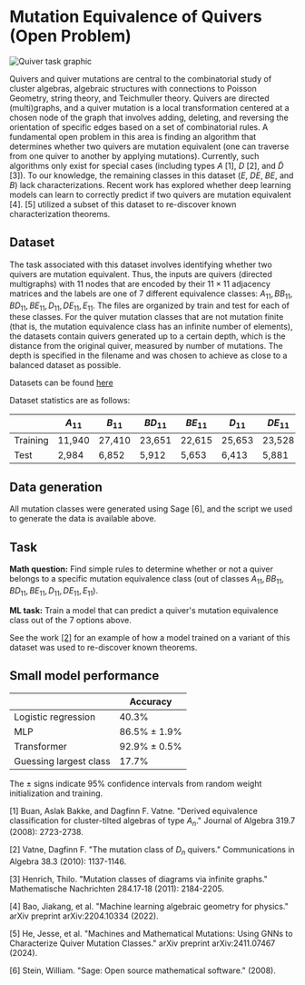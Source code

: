 # Mutation Equivalence of Quivers (Open Problem)

![Quiver task graphic](fig-rsk.png)

Quivers and quiver mutations are central to the combinatorial study of cluster algebras, algebraic structures with connections to Poisson Geometry, string theory, and Teichmuller theory. Quivers are directed (multi)graphs, and a quiver mutation is a local transformation centered at a chosen node of the graph that involves adding, deleting, and reversing the orientation of specific edges based on a set of combinatorial rules. A fundamental open problem in this area is finding an algorithm that determines whether two quivers are mutation equivalent (one can traverse from one quiver to another by applying mutations). Currently, such algorithms only exist for special cases (including types $A$ \[1\], $D$ \[2\], and $\tilde{D}$ \[3\]). To our knowledge, the remaining classes in this dataset ($E$, $DE$, $BE$, and $B$) lack characterizations. Recent work has explored whether deep learning models can learn to correctly predict if two quivers are mutation equivalent \[4\]. \[5\] utilized a subset of this dataset to re-discover known characterization theorems. 

## Dataset 

The task associated with this dataset involves identifying whether two quivers are mutation equivalent. Thus, the inputs are quivers (directed multigraphs) with $11$ nodes that are encoded by their $11 \times 11$ adjacency matrices and the labels are one of $7$ different equivalence classes: $A_{11},BB_{11},BD_{11},BE_{11},D_{11},DE_{11},E_{11}$. The files are organized by train and test for each of these classes. For the quiver mutation classes that are not mutation finite (that is, the mutation equivalence class has an infinite number of elements), the datasets contain quivers generated up to a certain depth, which is the distance from the original quiver, measured by number of mutations. The depth is specified in the filename and was chosen to achieve as close to a balanced dataset as possible. 

Datasets can be found [here](https://drive.google.com/file/d/1UmRLOhNq2mX6s4NQPIgciuGG9HfvrKWC/view?usp=sharing)

Dataset statistics are as follows:

| | $A_{11}$ | $B_{11}$ | $BD_{11}$ | $BE_{11}$ | $D_{11}$ | $DE_{11}$ | $E_{11}$ | Total |
|---|---|--|---|---|---|----|----|---|
| Training | 11,940 | 27,410 | 23,651 | 22,615 | 25,653 | 23,528 | 28,998 | 163,795 |
| Test | 2,984 | 6,852 | 5,912 | 5,653 | 6,413 | 5,881 | 7,249 | 40,944 |


## Data generation

All mutation classes were generated using Sage \[6\], and the script we used to generate the data is available above.

## Task

**Math question:** Find simple rules to determine whether or not a quiver belongs to a specific mutation equivalence class (out of classes $A_{11},BB_{11},BD_{11},BE_{11},D_{11},DE_{11},E_{11}$).

**ML task:** Train a model that can predict a quiver's mutation equivalence class out of the 7 options above.

See the work [\[2\]](https://arxiv.org/abs/2411.07467) for an example of how a model trained on a variant of this dataset was used to re-discover known theorems.

## Small model performance

|  | Accuracy | 
|----------|----------|
| Logistic regression | $40.3\%$ |
| MLP | $86.5\% \pm 1.9\%$ | 
| Transformer | $92.9\% \pm 0.5\%$ |
| Guessing largest class | $17.7\%$ |

The $\pm$ signs indicate 95% confidence intervals from random weight initialization and training.

\[1\] Buan, Aslak Bakke, and Dagfinn F. Vatne. "Derived equivalence classification for cluster-tilted algebras of type $A_n$." Journal of Algebra 319.7 (2008): 2723-2738.

\[2\] Vatne, Dagfinn F. "The mutation class of $D_n$ quivers." Communications in Algebra 38.3 (2010): 1137-1146.

\[3\] Henrich, Thilo. "Mutation classes of diagrams via infinite graphs." Mathematische Nachrichten 284.17‐18 (2011): 2184-2205.

\[4\] Bao, Jiakang, et al. "Machine learning algebraic geometry for physics." arXiv preprint arXiv:2204.10334 (2022).

\[5\] He, Jesse, et al. "Machines and Mathematical Mutations: Using GNNs to Characterize Quiver Mutation Classes." arXiv preprint arXiv:2411.07467 (2024).

\[6\] Stein, William. "Sage: Open source mathematical software." (2008).

